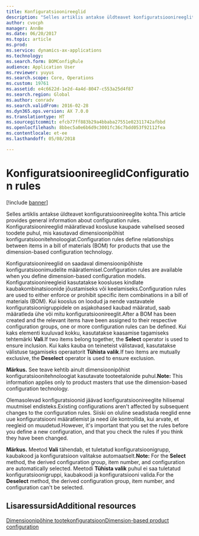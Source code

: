 ```yaml
---
title: Konfiguratsioonireeglid
description: "Selles artiklis antakse üldteavet konfiguratsioonireeglite kohta. Konfiguratsioonireeglid määratlevad koosluse kaupade vahelised seosed toodete puhul, mis kasutavad dimensioonipõhist konfiguratsioonitehnoloogiat."
author: cvocph
manager: AnnBe
ms.date: 06/20/2017
ms.topic: article
ms.prod: 
ms.service: dynamics-ax-applications
ms.technology: 
ms.search.form: BOMConfigRule
audience: Application User
ms.reviewer: yuyus
ms.search.scope: Core, Operations
ms.custom: 19761
ms.assetid: e4c6622d-1e2d-4a4d-8047-c553a25d4f87
ms.search.region: Global
ms.author: conradv
ms.search.validFrom: 2016-02-28
ms.dyn365.ops.version: AX 7.0.0
ms.translationtype: HT
ms.sourcegitcommit: efcb77ff883b29a4bbaba27551e02311742afbbd
ms.openlocfilehash: 8bbec5a0e6b6d9c3001fc36c7bdd053f92112fea
ms.contentlocale: et-ee
ms.lasthandoff: 05/08/2018

---
```


# <a name="configuration-rules"></a><span data-ttu-id="59138-104">Konfiguratsioonireeglid</span><span class="sxs-lookup"><span data-stu-id="59138-104">Configuration rules</span></span>

[!include [banner](../includes/banner.md)]

<span data-ttu-id="59138-105">Selles artiklis antakse üldteavet konfiguratsioonireeglite kohta.</span><span class="sxs-lookup"><span data-stu-id="59138-105">This article provides general information about configuration rules.</span></span> <span data-ttu-id="59138-106">Konfiguratsioonireeglid määratlevad koosluse kaupade vahelised seosed toodete puhul, mis kasutavad dimensioonipõhist konfiguratsioonitehnoloogiat.</span><span class="sxs-lookup"><span data-stu-id="59138-106">Configuration rules define relationships between items in a bill of materials (BOM) for products that use the dimension-based configuration technology.</span></span>

<span data-ttu-id="59138-107">Konfiguratsioonireeglid on saadaval dimensioonipõhiste konfiguratsioonimudelite määratlemisel.</span><span class="sxs-lookup"><span data-stu-id="59138-107">Configuration rules are available when you define dimension-based configuration models.</span></span> <span data-ttu-id="59138-108">Konfiguratsioonireegleid kasutatakse koosluses kindlate kaubakombinatsioonide jõustamiseks või keelamiseks.</span><span class="sxs-lookup"><span data-stu-id="59138-108">Configuration rules are used to either enforce or prohibit specific item combinations in a bill of materials (BOM).</span></span> <span data-ttu-id="59138-109">Kui kooslus on loodud ja nende vastavatele konfiguratsioonigruppidele on asjakohased kaubad määratud, saab määratleda ühe või mitu konfiguratsioonireeglit.</span><span class="sxs-lookup"><span data-stu-id="59138-109">After a BOM has been created and the relevant items have been assigned to their respective configuration groups, one or more configuration rules can be defined.</span></span> <span data-ttu-id="59138-110">Kui kaks elementi kuuluvad kokku, kasutatakse kaasamise tagamiseks tehtemärki **Vali**.</span><span class="sxs-lookup"><span data-stu-id="59138-110">If two items belong together, the **Select** operator is used to ensure inclusion.</span></span> <span data-ttu-id="59138-111">Kui kaks kauba on teineteist välistavad, kasutatakse välistuse tagamiseks operaatorit **Tühista valik**.</span><span class="sxs-lookup"><span data-stu-id="59138-111">If two items are mutually exclusive, the **Deselect** operator is used to ensure exclusion.</span></span>  

<span data-ttu-id="59138-112">**Märkus.** See teave kehtib ainult dimensioonipõhist konfiguratsioonitehnoloogiat kasutavate tooteetalonide puhul.</span><span class="sxs-lookup"><span data-stu-id="59138-112">**Note:** This information applies only to product masters that use the dimension-based configuration technology.</span></span>  

<span data-ttu-id="59138-113">Olemasolevad konfiguratsioonid jäävad konfiguratsioonireeglite hilisemal muutmisel endisteks.</span><span class="sxs-lookup"><span data-stu-id="59138-113">Existing configurations aren't affected by subsequent changes to the configuration rules.</span></span> <span data-ttu-id="59138-114">Siiski on oluline seadistada reeglid enne uue konfiguratsiooni määratlemist ja need üle kontrollida, kui arvate, et reegleid on muudetud.</span><span class="sxs-lookup"><span data-stu-id="59138-114">However, it's important that you set the rules before you define a new configuration, and that you check the rules if you think they have been changed.</span></span>  

<span data-ttu-id="59138-115">**Märkus.** Meetod **Vali** tähendab, et tuletatud konfiguratsioonigrupp, kaubakood ja konfiguratsioon valitakse automaatselt.</span><span class="sxs-lookup"><span data-stu-id="59138-115">**Note:** For the **Select** method, the derived configuration group, item number, and configuration are automatically selected.</span></span> <span data-ttu-id="59138-116">Meetodi **Tühista valik** puhul ei saa tuletatud konfiguratsioonigruppi, kaubakoodi ja konfiguratsiooni valida.</span><span class="sxs-lookup"><span data-stu-id="59138-116">For the **Deselect** method, the derived configuration group, item number, and configuration can't be selected.</span></span>

<a name="additional-resources"></a><span data-ttu-id="59138-117">Lisaressursid</span><span class="sxs-lookup"><span data-stu-id="59138-117">Additional resources</span></span>
--------

[<span data-ttu-id="59138-118">Dimensioonipõhine tootekonfiguratsioon</span><span class="sxs-lookup"><span data-stu-id="59138-118">Dimension-based product configuration</span></span>](dimension-based-product-configuration.md)




